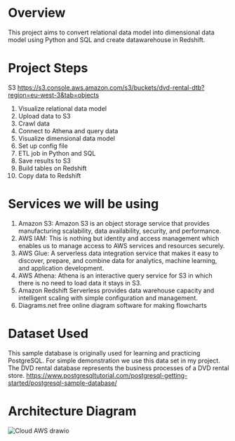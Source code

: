 # Overview

This project aims to convert relational data model into dimensional data model using Python and SQL and create datawarehouse in Redshift.

# Project Steps

S3 
https://s3.console.aws.amazon.com/s3/buckets/dvd-rental-dtb?region=eu-west-3&tab=objects

1. Visualize relational data model
2. Upload data to S3
3. Crawl data 
4. Connect to Athena and query data
5. Visualize dimensional data model 
6. Set up config file
7. ETL job in Python and SQL
8. Save results to S3
9. Build tables on Redshift
10. Copy data to Redshift

# Services we will be using

1. Amazon S3: Amazon S3 is an object storage service that provides manufacturing scalability, data availability, security, and performance.
2. AWS IAM: This is nothing but identity and access management which enables us to manage access to AWS services and resources securely.
3. AWS Glue: A serverless data integration service that makes it easy to discover, prepare, and combine data for analytics, machine learning, and application development.
4. AWS Athena: Athena is an interactive query service for S3 in which there is no need to load data it stays in S3.
5. Amazon Redshift Serverless provides data warehouse capacity and intelligent scaling with simple configuration and management.
6. Diagrams.net free online diagram software for making flowcharts

# Dataset Used

This sample database is originally used for learning and practicing PostgreSQL. 
For simple demonstration we use this data set in my project. The DVD rental database represents the business processes of a DVD rental store. 
https://www.postgresqltutorial.com/postgresql-getting-started/postgresql-sample-database/

# Architecture Diagram
![Cloud AWS drawio](https://user-images.githubusercontent.com/82080180/222929693-13e2701b-dcc6-4746-b85b-354eab7b3b4d.png)
